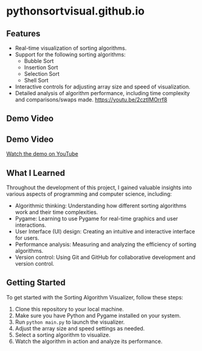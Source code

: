 # pythonsortvisual.github.io
## Features

- Real-time visualization of sorting algorithms.
- Support for the following sorting algorithms:
  - Bubble Sort
  - Insertion Sort
  - Selection Sort
  - Shell Sort
- Interactive controls for adjusting array size and speed of visualization.
- Detailed analysis of algorithm performance, including time complexity and comparisons/swaps made.
https://youtu.be/2cztIMOrrf8
## Demo Video
## Demo Video

[Watch the demo on YouTube](https://youtu.be/2cztIMOrrf8)



## What I Learned

Throughout the development of this project, I gained valuable insights into various aspects of programming and computer science, including:

- Algorithmic thinking: Understanding how different sorting algorithms work and their time complexities.
- Pygame: Learning to use Pygame for real-time graphics and user interactions.
- User Interface (UI) design: Creating an intuitive and interactive interface for users.
- Performance analysis: Measuring and analyzing the efficiency of sorting algorithms.
- Version control: Using Git and GitHub for collaborative development and version control.

## Getting Started

To get started with the Sorting Algorithm Visualizer, follow these steps:

1. Clone this repository to your local machine.
2. Make sure you have Python and Pygame installed on your system.
3. Run `python main.py` to launch the visualizer.
4. Adjust the array size and speed settings as needed.
5. Select a sorting algorithm to visualize.
6. Watch the algorithm in action and analyze its performance.
